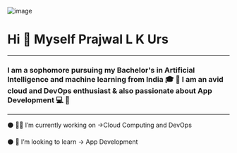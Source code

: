![image](https://github.com/iprajwallkurs/iprajwallkurs/assets/153601054/93bba7a7-9044-4cb9-bdbc-2a302bf8f5e2)

#                                        Hi 👋 Myself Prajwal L K Urs
------------------------------------
### I am a sophomore pursuing my Bachelor's in Artificial Intelligence and machine learning from India 🎓 📃 I am an avid cloud and DevOps enthusiast & also passionate about App Development 💻 📱
-----------------------------------
⚫️ 🧑‍💻 I’m currently working on →Cloud Computing and DevOps

⚫️ 🔮 I’m looking to learn → App Development
<!--
**iprajwallkurs/iprajwallkurs** is a ✨ _special_ ✨ repository because its `README.md` (this file) appears on your GitHub profile.

Here are some ideas to get you started:

- 🔭 I’m currently working on ...
- 🌱 I’m currently learning ...
- 👯 I’m looking to collaborate on ...
- 🤔 I’m looking for help with ...
- 💬 Ask me about ...
- 📫 How to reach me: ...
- 😄 Pronouns: ...
- ⚡ Fun fact: ...
-->
